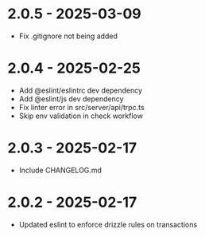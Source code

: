 # 2.0.5 - 2025-03-09

- Fix .gitignore not being added

# 2.0.4 - 2025-02-25

- Add @eslint/eslintrc dev dependency
- Add @eslint/js dev dependency
- Fix linter error in src/server/api/trpc.ts
- Skip env validation in check workflow

# 2.0.3 - 2025-02-17

- Include CHANGELOG.md

# 2.0.2 - 2025-02-17

- Updated eslint to enforce drizzle rules on transactions
